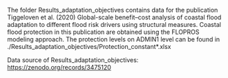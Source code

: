 The folder Results_adaptation_objectives contains data for the publication Tiggeloven et al. (2020) Global-scale benefit–cost analysis of coastal flood adaptation to different flood risk drivers using structural measures. Coastal flood protection in this publication are obtained using the FLOPROS modeling approach. The protection levels on ADMIN1 level can be found in ./Results_adaptation_objectives/Protection_constant*.xlsx

Data source of Results_adaptation_objectives: 
https://zenodo.org/records/3475120